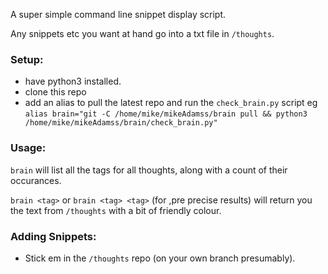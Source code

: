 
A super simple command line snippet display script.

Any snippets etc you want at hand go into a txt file in `/thoughts`.

### Setup:
* have python3 installed.
* clone this repo
* add an alias to pull the latest repo and run the `check_brain.py` script
eg `alias brain="git -C /home/mike/mikeAdamss/brain pull && python3 /home/mike/mikeAdamss/brain/check_brain.py"`

### Usage:
`brain` will list all the tags for all thoughts, along with a count of their occurances.

`brain <tag>` or `brain <tag> <tag>` (for ,pre precise results) will return you the text from `/thoughts` with a bit of friendly colour.


### Adding Snippets:
* Stick em in the `/thoughts` repo (on your own branch presumably).